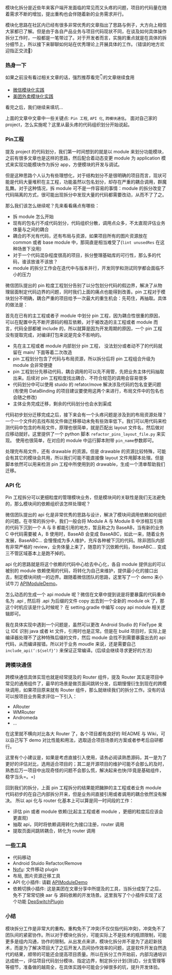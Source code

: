 模块化拆分是近些年来客户端开发面临的常见而又头疼的问题，项目的代码量在随着需求不断的增加，提出重构也会伴随着新的业务需求并行。

模块化思路在社区内已经有很多非常优秀的文章指出了思路与例子，大方向上相信大家都已了解。但是由于各自产品业务与项目代码现状不同，在谈及如何具体操作拆分工作时，一般都是一笔带过了。对于开发者而言，实施的重点就是在具体的拆分细节上，所以接下来聊聊如何站在优秀理论上开展具体的工作。（错误的地方欢迎指正交流👏）

### 热身一下

如果之前没有看过相关文章的话，强烈推荐看完👇的文章继续食用

* [微信模块化实践](https://mp.weixin.qq.com/s?__biz=MzAwNDY1ODY2OQ==&mid=2649286672&idx=1&sn=4d9db00c496fcafd1d3e01d69af083f9&chksm=8334cc92b4434584e8bdb117274f41145fb49ba467ec0cd9ba5e3551a8abf92f1996bd6b147a&scene=0#rd)
* [美团外卖模块化实践](https://tech.meituan.com/meituan_food_delivery_android_architecture_evolution.html)

看完之后，我们继续来填坑...

上面的文章中文章中一些关键点: ```Pin 工程```, ```API 化```, ```跨模块通信```。 面对自己家的 project，怎么实施呢？这里从最头疼的代码组织划分开始说起。
   
### Pin工程

提及 project 的代码划分，我们第一时间想到的就是以 module 来划分功能模块，之前有很多文章也是这样的思路，然后配合着动态变更 module 为 application 模式来实现功能模块作为拆分 app，方便模块的开发与调试。

但是这种思路个人认为有些理想化，对于结构划分不是很明确的项目而言，现状可能是代码大量堆积在主工程，功能虽然以包名划分，却存在严重的耦合调用，群魔乱舞。对于这种情况，拆 module 可不是一件容易的事情：module 的拆分改变了代码隔离的方式，很可能出现拆分中发现大量的代码都需要改动，从而不了了之。

那么我们该怎么继续呢？先来看看痛点有哪些：

* 拆 module 怎么开始
* 现有的包名行不成代码划分，代码组织分散，调用点众多，不太直观评估业务体量与之间的耦合
* 耦合的不光有代码，还有布局与资源，如果项目所有的图片资源放在 common 或者 base module 中，那简直是相当难受了(```lint unusedRes``` 在这种场景下没用)
* 对于一个代码混杂程度很高的项目，拆分整理基础库的可行性，那么多的代码，谁该放谁不该放？
* module 的拆分工作会在迭代中与版本并行，开发同学和测试同学都会面临不小的压力

微信团队提出的 pin 粒度工程划分告别了以分包划分代码的假边界，解决了从物理层面制定代码边界的问题，同时我们上面的痛点也能得到改善。pin 工程对于模块划分不明确，耦合严重的项目给予一次最大的重生机会：先苟住，再抽取。具体的做法是：

首先在已有的主工程或者子 module 中划分 pin 工程，因为耦合性很重的原因，可以在配置中先不断开源码的相互依赖，对于被改造的主工程或者 module 而言，代码全部都被 include 的，所以就算是因为开发周期的原因，一个 pin 工程没有提取完成，对编译打包来说是完全不影响的。

* 先在主工程或者 module 内部划分 pin 工程， 没法划分或者动不了的代码就留在 main/ 下面等着二次改造
* pin 工程划分包含了代码与布局资源，所以拆分后将 pin 工程组合升级为 module 会非常便捷
* pin 工程划分先移动代码，耦合调用的可以先不用管，先把业务主体代码抽取出来。后续对 pin 工程粒度找出耦合、不符合规范的调用会容易很多
* 代码划分中可以使用 stuido 的 refator/move 解决涉及代码的包名变更问题(有使用 DataBinding 的项目建议要使用这两个来进行，布局文件中的包名也会随之修改)
* 主体业务完成迁移，剩余的代码划分也会水到渠成

代码初步划分迁移完成之后，接下来会有一个头疼问题是涉及到的布局资源处理？一个一个文件的去找布局文件做迁移移动未免有些效率低下。我们可以用代码来检测代码中包含的布局文件，原理也很简单，就是匹配出 layout 文件名，然后做对应移动就好。这里提供了一个 python 脚本 ```refactor_pins_layout_file.py``` 来实现。 使用也很简单，在对应的 module 中运行脚本附带 ```pin_name```参数即可。

处理完布局文件，还有 drawable 的资源。但是 drawable 的资源比较特殊，可能会有其它的模块会共用，所以我们可能不能直接像 layout 文件用脚本处理。但是脚本依然可以用来检测 pin 工程中所使用到的 drawable，生成一个清单帮助我们迁移。

### API 化

Pin 工程拆分可以更细粒度的管理模块业务，但是模块间的关联性是我们无法避免的，那么模块间的依赖组织该怎样处理呢？

微信团队提出的 api 化是非常优秀的思路与设计，解决了模块间调用依赖如何组织的问题。在寻常的拆分中，我们一般会将 Module A 与 Module B 中涉相互引用的代码下沉到一个 A 与 B 都能引用的地方，暂且称之为 BaseAB，当有新的业务 C 中代码需要被 A，B 使用时，BaseAB 会变成 BaseABC，如此一来，随着业务发展，BaseABC… 会慢慢成为多人维护，充斥各种被下沉的代码。除非团队内部有非常严格的 review，业务体量上来了，随意的下沉依赖代码，BaseABC… 变成三不管区域基本上是跑不掉的。

api 化的思路就是将这个依赖的代码中心给去中心化，各自 module 提供出的可以被别的 module 依赖使用的代码，将转化为自己来维护，提供最小化的接口出去，制定模块间统一的边界。跟随着微信团队的思路，这里写了一个 demo 来小试牛刀 [APIModuleDemo](https://github.com/qiugang/APIModuleDemo)。

怎么动态的生成一个 api module 呢？微信在文章中提到说是将要暴露的代码重命名为 .api , 然后将 .api 为后缀的文件 copy 出去到一个全新的 module ok 了，那这个时机应该是什么时候呢？ 在 setting.gradle 中编写 copy api module 相关逻辑即可。

我在具体实现中遇到一个问题是，虽然可以更改 Android Studio 的 FileType 来让 IDE 识别 java 或者 kt 文件，引用时也是正常。但是在 build 项目时，实际上是编译器处理不了这种特殊后缀的文件，然后 module 会找不到需要暴露出去的 api 代码，从而编译报错。所以对于业务 moudle 来说，还是需要自己 ```include_api(‘:${self}’)``` 来保证正常编译。(后续会继续寻求更好的方法)

### 跨模块通信

跨模块通信具体实现也就是经常提及的 Router 组件，提及 Router 其实是项目中常见的通用组件了，最早的场景是做页面间跳转分发，后期慢慢衍生到现在的跨模块调用，如果项目原来就有 Router 组件，那么就继续我们的拆分工作。没有的话可以按项目业务需求评估一下引入：

* ARouter
* WMRouter
* Andromeda
*  …

在这里就不横向对比各大 Router 了，各个项目都有良好的 README 与 Wiki，可以自己写下 demo 对比性能和用法，选取适合项目场景的方案或者参考后自研都行。

这里有个小建议是，如果是考虑直接引入使用，请务必阅读熟悉源码，其一是为了更好的评估对比，选用适合项目的；其二是开源项目的维护可能不会那么的及时，熟悉后万一项目中出现奇怪的问题不会那么慌，解决起来也快(毕竟是基础组件，稳字当头=。=)

回到我们的拆分，上面 pin 工程拆分的结果能把臃肿的主工程或者业务 module 代码初步的在自己内部拆分开来，但是业务间直接引用或者调用的耦合依然没有解决。 所以 api 化与 router 化基本上可以算是同一时间段的工作：

* 评估 pin 或者 module 依赖(比起主工程或者 module ，更细的粒度后应该会更直观)
* 抽取 api，同时将依赖调用转化为接口注册，router 调用
* 提取页面间跳转耦合，转化为 router 调用

### 一些工具

* 代码移动
 * Android Stuido Refactor/Remove 
 * [Nofu](https://github.com/mthli/Nongfu): 文件移动 plugin
 * 布局, 图片资源迁移工具
* API 化小插件: 请戳 [APIModuleDemo](https://github.com/qiugang/APIModuleDemo)
* 依赖切换小插件: 这是美团在文章分享中所提及的工具，当拆分成型了之后，免不了常常切换 aar 与 源码依赖的开发场景。这里我写了个小插件实现了这个功能 [DepSwitchPlugin](https://github.com/qiugang/DepSwitchPlugin)

### 小结

模块拆分工作是非常大的重构，重构免不了冲突(不仅仅指代码冲突)，冲突免不了团队间的紧密协作。所以对于模块化拆分，可能实际上不是技术的瓶颈限制，可能更多是组内沟通，协作的限制。从出发点来讲，模块化拆分并不是为了追赶新技术，而是为了解决项目大了之后开发人员间协作效率的问题，这是软件开发自然迭代的结果，顺带的可能还会提高项目质量。所以在拆分工作开始前，内部沟通培训达成统一，评估项目代码划分模块、指定边界，制定拆分计划(测试)，分支管理等等细节，准备做的越周全，在具体实践中可能会少掉很多的坑，提升开发体验。

